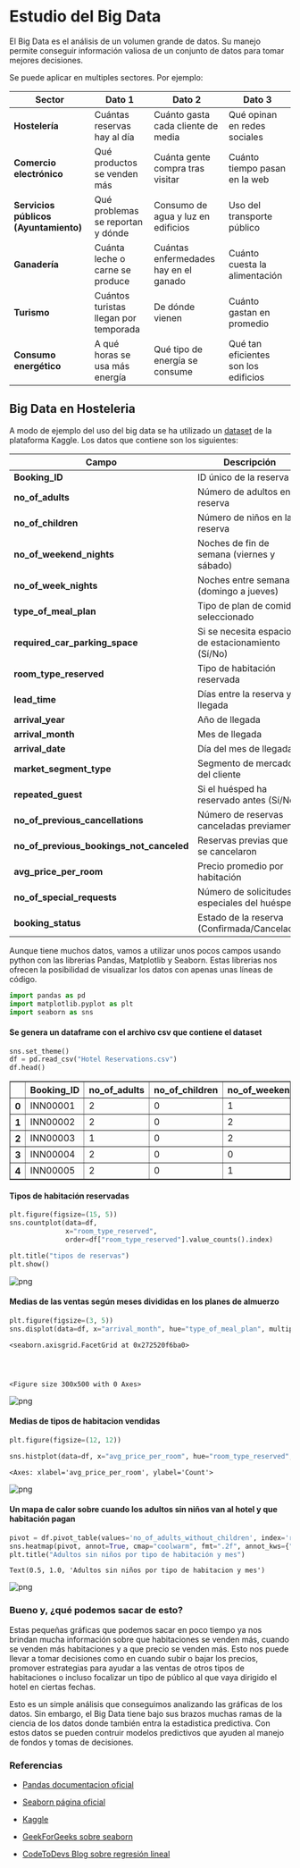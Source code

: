 # Estudio del Big Data

El Big Data es el análisis de un volumen grande de datos. Su manejo permite conseguir información valiosa de un conjunto de datos para tomar mejores decisiones.

Se puede aplicar en multiples sectores. Por ejemplo:

|Sector|Dato 1|Dato 2|Dato 3|
|----------------------------------|--------------------------------------|--------------------------------------|---------------------------------|
| **Hostelería**                   | Cuántas reservas hay al día          | Cuánto gasta cada cliente de media  | Qué opinan en redes sociales    |
| **Comercio electrónico**         | Qué productos se venden más          | Cuánta gente compra tras visitar    | Cuánto tiempo pasan en la web   |
| **Servicios públicos (Ayuntamiento)** | Qué problemas se reportan y dónde  | Consumo de agua y luz en edificios  | Uso del transporte público       |
| **Ganadería**                    | Cuánta leche o carne se produce      | Cuántas enfermedades hay en el ganado | Cuánto cuesta la alimentación   |
| **Turismo**                      | Cuántos turistas llegan por temporada | De dónde vienen                     | Cuánto gastan en promedio       |
| **Consumo energético**           | A qué horas se usa más energía       | Qué tipo de energía se consume      | Qué tan eficientes son los edificios |



## Big Data en Hosteleria

A modo de ejemplo del uso del big data se ha utilizado un [dataset](https://www.kaggle.com/datasets/ahsan81/hotel-reservations-classification-dataset?resource=download
) de la plataforma Kaggle.
Los datos que contiene son los siguientes:

| Campo                             | Descripción |
|-----------------------------------|-------------|
| **Booking_ID**                    | ID único de la reserva |
| **no_of_adults**                   | Número de adultos en la reserva |
| **no_of_children**                 | Número de niños en la reserva |
| **no_of_weekend_nights**           | Noches de fin de semana (viernes y sábado) |
| **no_of_week_nights**              | Noches entre semana (domingo a jueves) |
| **type_of_meal_plan**              | Tipo de plan de comidas seleccionado |
| **required_car_parking_space**     | Si se necesita espacio de estacionamiento (Sí/No) |
| **room_type_reserved**             | Tipo de habitación reservada |
| **lead_time**                      | Días entre la reserva y la llegada |
| **arrival_year**                   | Año de llegada |
| **arrival_month**                  | Mes de llegada |
| **arrival_date**                   | Día del mes de llegada |
| **market_segment_type**            | Segmento de mercado del cliente |
| **repeated_guest**                 | Si el huésped ha reservado antes (Sí/No) |
| **no_of_previous_cancellations**   | Número de reservas canceladas previamente |
| **no_of_previous_bookings_not_canceled** | Reservas previas que no se cancelaron |
| **avg_price_per_room**             | Precio promedio por habitación |
| **no_of_special_requests**         | Número de solicitudes especiales del huésped |
| **booking_status**                 | Estado de la reserva (Confirmada/Cancelada) |


Aunque tiene muchos datos, vamos a utilizar unos pocos campos usando python con las librerias Pandas, Matplotlib y Seaborn. Estas librerias nos ofrecen la posibilidad de visualizar los datos con apenas unas líneas de código.



```python
import pandas as pd
import matplotlib.pyplot as plt
import seaborn as sns
```

#### Se genera un dataframe con el archivo csv que contiene el dataset


```python
sns.set_theme()
df = pd.read_csv("Hotel Reservations.csv")
df.head()
```




<div>
<style scoped>
    .dataframe tbody tr th:only-of-type {
        vertical-align: middle;
    }

    .dataframe tbody tr th {
        vertical-align: top;
    }

    .dataframe thead th {
        text-align: right;
    }
</style>
<table border="1" class="dataframe">
  <thead>
    <tr style="text-align: right;">
      <th></th>
      <th>Booking_ID</th>
      <th>no_of_adults</th>
      <th>no_of_children</th>
      <th>no_of_weekend_nights</th>
      <th>no_of_week_nights</th>
      <th>type_of_meal_plan</th>
      <th>required_car_parking_space</th>
      <th>room_type_reserved</th>
      <th>lead_time</th>
      <th>arrival_year</th>
      <th>arrival_month</th>
      <th>arrival_date</th>
      <th>market_segment_type</th>
      <th>repeated_guest</th>
      <th>no_of_previous_cancellations</th>
      <th>no_of_previous_bookings_not_canceled</th>
      <th>avg_price_per_room</th>
      <th>no_of_special_requests</th>
      <th>booking_status</th>
    </tr>
  </thead>
  <tbody>
    <tr>
      <th>0</th>
      <td>INN00001</td>
      <td>2</td>
      <td>0</td>
      <td>1</td>
      <td>2</td>
      <td>Meal Plan 1</td>
      <td>0</td>
      <td>Room_Type 1</td>
      <td>224</td>
      <td>2017</td>
      <td>10</td>
      <td>2</td>
      <td>Offline</td>
      <td>0</td>
      <td>0</td>
      <td>0</td>
      <td>65.00</td>
      <td>0</td>
      <td>Not_Canceled</td>
    </tr>
    <tr>
      <th>1</th>
      <td>INN00002</td>
      <td>2</td>
      <td>0</td>
      <td>2</td>
      <td>3</td>
      <td>Not Selected</td>
      <td>0</td>
      <td>Room_Type 1</td>
      <td>5</td>
      <td>2018</td>
      <td>11</td>
      <td>6</td>
      <td>Online</td>
      <td>0</td>
      <td>0</td>
      <td>0</td>
      <td>106.68</td>
      <td>1</td>
      <td>Not_Canceled</td>
    </tr>
    <tr>
      <th>2</th>
      <td>INN00003</td>
      <td>1</td>
      <td>0</td>
      <td>2</td>
      <td>1</td>
      <td>Meal Plan 1</td>
      <td>0</td>
      <td>Room_Type 1</td>
      <td>1</td>
      <td>2018</td>
      <td>2</td>
      <td>28</td>
      <td>Online</td>
      <td>0</td>
      <td>0</td>
      <td>0</td>
      <td>60.00</td>
      <td>0</td>
      <td>Canceled</td>
    </tr>
    <tr>
      <th>3</th>
      <td>INN00004</td>
      <td>2</td>
      <td>0</td>
      <td>0</td>
      <td>2</td>
      <td>Meal Plan 1</td>
      <td>0</td>
      <td>Room_Type 1</td>
      <td>211</td>
      <td>2018</td>
      <td>5</td>
      <td>20</td>
      <td>Online</td>
      <td>0</td>
      <td>0</td>
      <td>0</td>
      <td>100.00</td>
      <td>0</td>
      <td>Canceled</td>
    </tr>
    <tr>
      <th>4</th>
      <td>INN00005</td>
      <td>2</td>
      <td>0</td>
      <td>1</td>
      <td>1</td>
      <td>Not Selected</td>
      <td>0</td>
      <td>Room_Type 1</td>
      <td>48</td>
      <td>2018</td>
      <td>4</td>
      <td>11</td>
      <td>Online</td>
      <td>0</td>
      <td>0</td>
      <td>0</td>
      <td>94.50</td>
      <td>0</td>
      <td>Canceled</td>
    </tr>
  </tbody>
</table>
</div>



#### Tipos de habitación reservadas


```python
plt.figure(figsize=(15, 5))
sns.countplot(data=df,
              x="room_type_reserved",
              order=df["room_type_reserved"].value_counts().index)

plt.title("tipos de reservas")
plt.show()
```


    
![png](output_5_0.png)
    


#### Medias de las ventas según meses divididas en los planes de almuerzo


```python
plt.figure(figsize=(3, 5))
sns.displot(data=df, x="arrival_month", hue="type_of_meal_plan", multiple="stack", kind="kde",warn_singular=False)
```




    <seaborn.axisgrid.FacetGrid at 0x272520f6ba0>




    <Figure size 300x500 with 0 Axes>



    
![png](output_7_2.png)
    


#### Medias de tipos de habitacion vendidas


```python
plt.figure(figsize=(12, 12))

sns.histplot(data=df, x="avg_price_per_room", hue="room_type_reserved", multiple="stack", kde=True)
```




    <Axes: xlabel='avg_price_per_room', ylabel='Count'>




    
![png](output_9_1.png)
    


#### Un mapa de calor sobre cuando los adultos sin niños van al hotel y que habitación pagan


```python
pivot = df.pivot_table(values='no_of_adults_without_children', index='room_type_reserved', columns='arrival_month', aggfunc='mean')
sns.heatmap(pivot, annot=True, cmap="coolwarm", fmt=".2f", annot_kws={"size": 10})
plt.title("Adultos sin niños por tipo de habitación y mes")
```




    Text(0.5, 1.0, 'Adultos sin niños por tipo de habitacion y mes')




    
![png](output_11_1.png)
    


### Bueno y, ¿qué podemos sacar de esto?

Estas pequeñas gráficas que podemos sacar en poco tiempo ya nos brindan mucha información sobre que habitaciones se venden más, cuando se venden más habitaciones y a que precio se venden más. Esto nos puede llevar a tomar decisiones como en cuando subir o bajar los precios, promover estrategias para ayudar a las ventas de otros tipos de habitaciones o incluso focalizar un tipo de público al que vaya dirigido el hotel en ciertas fechas.

Esto es un simple análisis que conseguimos analizando las gráficas de los datos. Sin embargo, el Big Data tiene bajo sus brazos muchas ramas de la ciencia de los datos donde también entra la estadistica predictiva. Con estos datos se pueden contruir modelos predictivos que ayuden al manejo de fondos y tomas de decisiones.


### Referencias
- [Pandas documentacion oficial](https://pandas.pydata.org/docs/index.html)

- [Seaborn página oficial](https://seaborn.pydata.org/index.html)

- [Kaggle](https://www.kaggle.com)

- [GeekForGeeks sobre seaborn](https://www.geeksforgeeks.org/types-of-seaborn-plots/)

- [CodeToDevs Blog sobre regresión lineal](https://www.codetodevs.com/regresion-lineal-simple-con-python/)



```python

```

